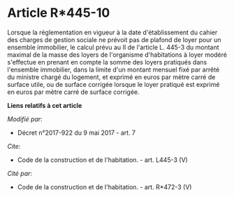 # Article R*445-10

Lorsque la réglementation en vigueur à la date d'établissement du cahier des charges de gestion sociale ne prévoit pas de
plafond de loyer pour un ensemble immobilier, le calcul prévu au II de l'article L. 445-3 du montant maximal de la masse des
loyers de l'organisme d'habitations à loyer modéré s'effectue en prenant en compte la somme des loyers pratiqués dans
l'ensemble immobilier, dans la limite d'un montant mensuel fixé par arrêté du ministre chargé du logement, et exprimé en
euros par mètre carré de surface utile, ou de surface corrigée lorsque le loyer pratiqué est exprimé en euros par mètre carré
de surface corrigée.

**Liens relatifs à cet article**

_Modifié par_:

  - Décret n°2017-922 du 9 mai 2017 - art. 7

_Cite_:

  - Code de la construction et de l'habitation. - art. L445-3 (V)

_Cité par_:

  - Code de la construction et de l'habitation. - art. R*472-3 (V)
